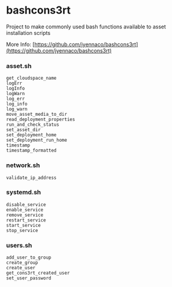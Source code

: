 # bashcons3rt

Project to make commonly used bash functions available to asset installation scripts

More Info: [https://github.com/jyennaco/bashcons3rt](https://github.com/jyennaco/bashcons3rt)

### asset.sh

```
get_cloudspace_name
logErr
logInfo
logWarn
log_err
log_info
log_warn
move_asset_media_to_dir
read_deployment_properties
run_and_check_status
set_asset_dir
set_deployment_home
set_deployment_run_home
timestamp
timestamp_formatted
```

### network.sh

```
validate_ip_address
```

### systemd.sh

```
disable_service
enable_service
remove_service
restart_service
start_service
stop_service
```

### users.sh

```
add_user_to_group
create_group
create_user
get_cons3rt_created_user
set_user_password
```
